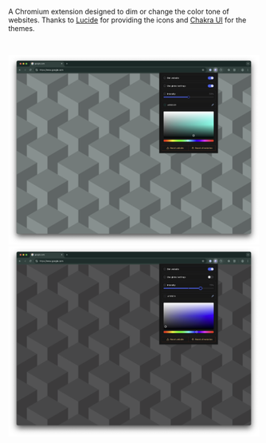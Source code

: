 A Chromium extension designed to dim or change the color tone of websites.
Thanks to <a href="https://lucide.dev/">Lucide</a> for providing the icons and <a href="https://chakra-ui.com/">Chakra UI</a> for the themes.

<br>

![](/metadata/screenshot-1.png)
![](/metadata/screenshot-2.png)
